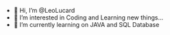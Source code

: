 - 👋 Hi, I’m @LeoLucard
- 👀 I’m interested in Coding and Learning new things...
- 🌱 I’m currently learning on JAVA and SQL Database

<!---
LeoLucard/LeoLucard is a ✨ special ✨ repository because its `README.md` (this file) appears on your GitHub profile.
You can click the Preview link to take a look at your changes.
--->
